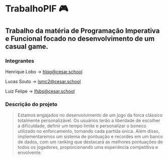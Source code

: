 # TrabalhoPIF 🎮

## Trabalho da matéria de Programação Imperativa e Funcional focado no desenvolvimento de um casual game.

### Integrantes 

Henrique Lobo -> hlqg@cesar.school

Lucas Souto -> lsmc2@cesar.school

Luiz Felipe -> lfsbs@cesar.school

### Descrição do projeto

> Estamos engajados no desenvolvimento de um jogo da forca clássico totalmente personalizável. Os usuários terão a liberdade de escolher a dificuldade, definir um tempo limite e personalizar o boneco utilizado no enforcamento, tornando cada partida única. Além disso, implementaremos um sistema de pontuação e recordes em um banco de dados, com um ranking que destacará as melhores pontuações de todos os jogadores, proporcionando uma experiência competitiva e envolvente.
